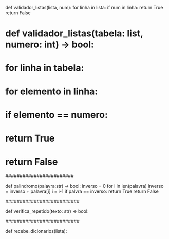 def validador_listas(lista, num):
    for linha in lista:
        if num in linha:
            return True 
    return False


# def validador_listas(tabela: list, numero: int) -> bool:
#   for linha in tabela:
#        for elemento in linha:
#           if elemento == numero:
#               return True
#   return False 


########################

def palindromo(palavra:str) -> bool:
    inverso = 0
    for i in len(palavra)
        inverso = inverso + palavra[i]
        i = i-1
    if palvra == inverso:
        return True 
    return False


##########################

def verifica_repetido(texto: str) -> bool:







##########################

def recebe_dicionarios(lista):
    
